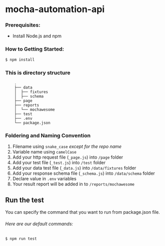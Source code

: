 # mocha-automation-api

### Prerequisites:

- Install Node.js and npm

### How to Getting Started:

```sh
$ npm install
```

### This is directory structure

        .
        ├── data
        │  ├── fixtures
        │  ├── schema
        ├── page
        ├── reports
        │  └── mochawesome
        ├── test
        ├── .env
        └── package.json

### Foldering and Naming Convention

1. Filename using `snake_case` *except for the repo name*
2. Variable name using `camelCase`
3. Add your http request file (`_page.js`) into `/page` folder
4. Add your test file (`_test.js`) into `/test` folder
5. Add your data test file (`_data.js`) into `/data/fixtures` folder
6. Add your response schema file (`_schema.js`) into `/data/schema` folder
7. Declare value in `.env` variables
8. Your result report will be added in to `/reports/mochawesome`

## Run the test

You can specify the command that you want to run from package.json file.

###### Here are our default commands:

```sh
$ npm run test
```